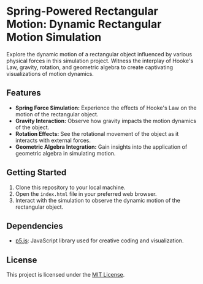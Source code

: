 # Spring-Powered Rectangular Motion: Dynamic Rectangular Motion Simulation

Explore the dynamic motion of a rectangular object influenced by various physical forces in this simulation project. Witness the interplay of Hooke's Law, gravity, rotation, and geometric algebra to create captivating visualizations of motion dynamics.

## Features

- **Spring Force Simulation:** Experience the effects of Hooke's Law on the motion of the rectangular object.
- **Gravity Interaction:** Observe how gravity impacts the motion dynamics of the object.
- **Rotation Effects:** See the rotational movement of the object as it interacts with external forces.
- **Geometric Algebra Integration:** Gain insights into the application of geometric algebra in simulating motion.

## Getting Started

1. Clone this repository to your local machine.
2. Open the `index.html` file in your preferred web browser.
3. Interact with the simulation to observe the dynamic motion of the rectangular object.

## Dependencies

- [p5.js](https://p5js.org/): JavaScript library used for creative coding and visualization.

## License

This project is licensed under the [MIT License](LICENSE).
